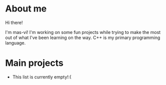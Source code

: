# About me

Hi there! 

I'm mas-vi! I'm working on some fun projects while trying to make the most out of what I've been learning on the way.
C++ is my primary programming language.


# Main projects

- This list is currently empty!:(


